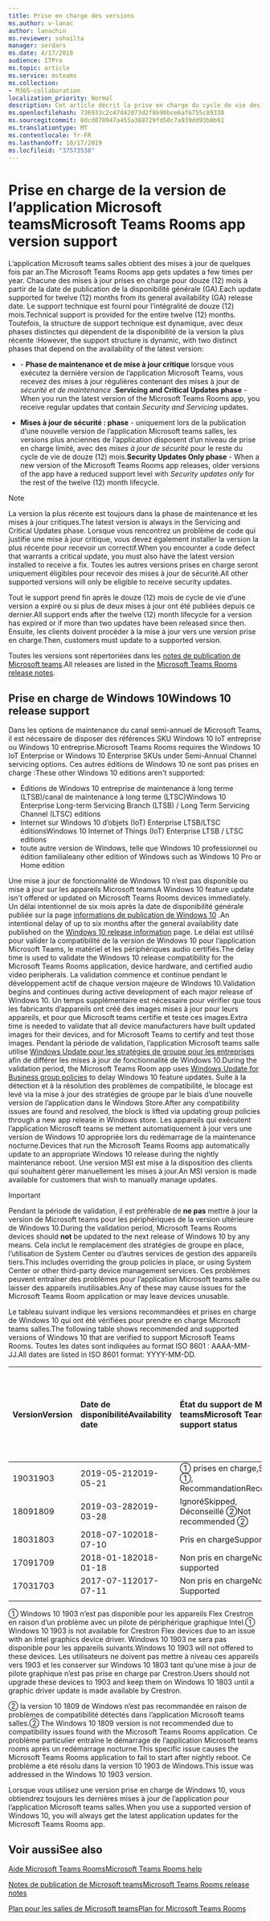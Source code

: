 ```yaml
---
title: Prise en charge des versions
ms.author: v-lanac
author: lanachin
ms.reviewer: sohailta
manager: serdars
ms.date: 4/17/2018
audience: ITPro
ms.topic: article
ms.service: msteams
ms.collection:
- M365-collaboration
localization_priority: Normal
description: Cet article décrit la prise en charge du cycle de vie des salles Microsoft Teams.
ms.openlocfilehash: 736933c2c47d42073d2f8b90bce6af6755c89338
ms.sourcegitcommit: 0dcd078947a455a388729fd50c7a939dd93b0b61
ms.translationtype: MT
ms.contentlocale: fr-FR
ms.lasthandoff: 10/17/2019
ms.locfileid: "37573538"
---
```

# <a name="microsoft-teams-rooms-app-version-support"></a><span data-ttu-id="2465f-103">Prise en charge de la version de l’application Microsoft teams</span><span class="sxs-lookup"><span data-stu-id="2465f-103">Microsoft Teams Rooms app version support</span></span>
 
<span data-ttu-id="2465f-104">L’application Microsoft teams salles obtient des mises à jour de quelques fois par an.</span><span class="sxs-lookup"><span data-stu-id="2465f-104">The Microsoft Teams Rooms app gets updates a few times per year.</span></span> <span data-ttu-id="2465f-105">Chacune des mises à jour prises en charge pour douze (12) mois à partir de la date de publication de la disponibilité générale (GA).</span><span class="sxs-lookup"><span data-stu-id="2465f-105">Each update supported for twelve (12) months from its general availability (GA) release date.</span></span> <span data-ttu-id="2465f-106">Le support technique est fourni pour l’intégralité de douze (12) mois.</span><span class="sxs-lookup"><span data-stu-id="2465f-106">Technical support is provided for the entire twelve (12) months.</span></span> <span data-ttu-id="2465f-107">Toutefois, la structure de support technique est dynamique, avec deux phases distinctes qui dépendent de la disponibilité de la version la plus récente :</span><span class="sxs-lookup"><span data-stu-id="2465f-107">However, the support structure is dynamic, with two distinct phases that depend on the availability of the latest version:</span></span>

- <span data-ttu-id="2465f-108">\- **Phase de maintenance et de mise à jour critique** lorsque vous exécutez la dernière version de l’application Microsoft Teams, vous recevez des mises à jour régulières contenant des mises à jour de *sécurité et de maintenance* .</span><span class="sxs-lookup"><span data-stu-id="2465f-108">**Servicing and Critical Updates phase** \- When you run the latest version of the Microsoft Teams Rooms app, you receive regular updates that contain *Security and Servicing* updates.</span></span>

- <span data-ttu-id="2465f-109">**Mises à jour de sécurité : phase** \- uniquement lors de la publication d’une nouvelle version de l’application Microsoft teams salles, les versions plus anciennes de l’application disposent d’un niveau de prise en charge limité, avec des *mises à jour de sécurité* pour le reste du cycle de vie de douze (12) mois.</span><span class="sxs-lookup"><span data-stu-id="2465f-109">**Security Updates Only phase** \- When a new version of the Microsoft Teams Rooms app releases, older versions of the app have a reduced support level with *Security updates only* for the rest of the twelve (12) month lifecycle.</span></span>

> [!NOTE]
> <span data-ttu-id="2465f-110">La version la plus récente est toujours dans la phase de maintenance et les mises à jour critiques.</span><span class="sxs-lookup"><span data-stu-id="2465f-110">The latest version is always in the Servicing and Critical Updates phase.</span></span> <span data-ttu-id="2465f-111">Lorsque vous rencontrez un problème de code qui justifie une mise à jour critique, vous devez également installer la version la plus récente pour recevoir un correctif.</span><span class="sxs-lookup"><span data-stu-id="2465f-111">When you encounter a code defect that warrants a critical update, you must also have the latest version installed to receive a fix.</span></span> <span data-ttu-id="2465f-112">Toutes les autres versions prises en charge seront uniquement éligibles pour recevoir des mises à jour de sécurité.</span><span class="sxs-lookup"><span data-stu-id="2465f-112">All other supported versions will only be eligible to receive security updates.</span></span>

<span data-ttu-id="2465f-113">Tout le support prend fin après le douze (12) mois de cycle de vie d’une version a expiré ou si plus de deux mises à jour ont été publiées depuis ce dernier.</span><span class="sxs-lookup"><span data-stu-id="2465f-113">All support ends after the twelve (12) month lifecycle for a version has expired or if more than two updates have been released since then.</span></span> <span data-ttu-id="2465f-114">Ensuite, les clients doivent procéder à la mise à jour vers une version prise en charge.</span><span class="sxs-lookup"><span data-stu-id="2465f-114">Then, customers must update to a supported version.</span></span>

<span data-ttu-id="2465f-115">Toutes les versions sont répertoriées dans les [notes de publication de Microsoft teams](srs2-release-note.md).</span><span class="sxs-lookup"><span data-stu-id="2465f-115">All releases are listed in the [Microsoft Teams Rooms release notes](srs2-release-note.md).</span></span>

## <a name="windows-10-release-support"></a><span data-ttu-id="2465f-116">Prise en charge de Windows 10</span><span class="sxs-lookup"><span data-stu-id="2465f-116">Windows 10 release support</span></span>

<span data-ttu-id="2465f-117">Dans les options de maintenance du canal semi-annuel de Microsoft Teams, il est nécessaire de disposer des références SKU Windows 10 IoT entreprise ou Windows 10 entreprise.</span><span class="sxs-lookup"><span data-stu-id="2465f-117">Microsoft Teams Rooms requires the  Windows 10 IoT Enterprise or Windows 10 Enterprise SKUs under Semi-Annual Channel servicing options.</span></span> <span data-ttu-id="2465f-118">Ces autres éditions de Windows 10 ne sont pas prises en charge :</span><span class="sxs-lookup"><span data-stu-id="2465f-118">These other Windows 10 editions aren't supported:</span></span>

- <span data-ttu-id="2465f-119">Éditions de Windows 10 entreprise de maintenance à long terme (LTSB)/canal de maintenance à long terme (LTSC)</span><span class="sxs-lookup"><span data-stu-id="2465f-119">Windows 10 Enterprise Long-term Servicing Branch (LTSB) / Long Term Servicing Channel (LTSC) editions</span></span>
- <span data-ttu-id="2465f-120">Internet sur Windows 10 d’objets (IoT) Enterprise LTSB/LTSC éditions</span><span class="sxs-lookup"><span data-stu-id="2465f-120">Windows 10 Internet of Things (IoT) Enterprise LTSB / LTSC editions</span></span>
- <span data-ttu-id="2465f-121">toute autre version de Windows, telle que Windows 10 professionnel ou édition familiale</span><span class="sxs-lookup"><span data-stu-id="2465f-121">any other edition of Windows such as Windows 10 Pro or Home edition</span></span>

<span data-ttu-id="2465f-122">Une mise à jour de fonctionnalité de Windows 10 n’est pas disponible ou mise à jour sur les appareils Microsoft teams</span><span class="sxs-lookup"><span data-stu-id="2465f-122">A Windows 10 feature update isn't offered or updated on Microsoft Teams Rooms devices immediately.</span></span> <span data-ttu-id="2465f-123">Un délai intentionnel de six mois après la date de disponibilité générale publiée sur la page [informations de publication de Windows 10](https://docs.microsoft.com/windows/release-information/) .</span><span class="sxs-lookup"><span data-stu-id="2465f-123">An intentional delay of up to six months after the general availability date published on the [Windows 10 release information](https://docs.microsoft.com/windows/release-information/) page.</span></span> <span data-ttu-id="2465f-124">Le délai est utilisé pour valider la compatibilité de la version de Windows 10 pour l’application Microsoft Teams, le matériel et les périphériques audio certifiés.</span><span class="sxs-lookup"><span data-stu-id="2465f-124">The delay time is used to validate the Windows 10 release compatibility for the Microsoft Teams Rooms application, device hardware, and certified audio video peripherals.</span></span> <span data-ttu-id="2465f-125">La validation commence et continue pendant le développement actif de chaque version majeure de Windows 10.</span><span class="sxs-lookup"><span data-stu-id="2465f-125">Validation begins and continues during active development of each major release of Windows 10.</span></span> <span data-ttu-id="2465f-126">Un temps supplémentaire est nécessaire pour vérifier que tous les fabricants d’appareils ont créé des images mises à jour pour leurs appareils, et pour que Microsoft teams certifie et teste ces images.</span><span class="sxs-lookup"><span data-stu-id="2465f-126">Extra time is needed to validate that all device manufacturers have built updated images for their devices, and for Microsoft Teams to certify and test those images.</span></span> <span data-ttu-id="2465f-127">Pendant la période de validation, l’application Microsoft teams salle utilise [Windows Update pour les stratégies de groupe pour les entreprises](https://docs.microsoft.com/windows/deployment/update/waas-manage-updates-wufb) afin de différer les mises à jour de fonctionnalité de Windows 10.</span><span class="sxs-lookup"><span data-stu-id="2465f-127">During the validation period, the Microsoft Teams Room app  uses  [Windows Update for Business group policies](https://docs.microsoft.com/windows/deployment/update/waas-manage-updates-wufb) to delay Windows 10 feature updates.</span></span> <span data-ttu-id="2465f-128">Suite à la détection et à la résolution des problèmes de compatibilité, le blocage est levé via la mise à jour des stratégies de groupe par le biais d’une nouvelle version de l’application dans le Windows Store.</span><span class="sxs-lookup"><span data-stu-id="2465f-128">After any compatibility issues are found and resolved, the block is lifted via updating group policies through a new app release in Windows store.</span></span> <span data-ttu-id="2465f-129">Les appareils qui exécutent l’application Microsoft teams se mettent automatiquement à jour vers une version de Windows 10 appropriée lors du redémarrage de la maintenance nocturne.</span><span class="sxs-lookup"><span data-stu-id="2465f-129">Devices that run the Microsoft Teams Rooms app automatically update to an appropriate Windows 10 release during the nightly maintenance reboot.</span></span> <span data-ttu-id="2465f-130">Une version MSI est mise à la disposition des clients qui souhaitent gérer manuellement les mises à jour.</span><span class="sxs-lookup"><span data-stu-id="2465f-130">An MSI version is made available for customers that wish to manually manage updates.</span></span>  

> [!IMPORTANT]
> <span data-ttu-id="2465f-131">Pendant la période de validation, il est préférable de **ne pas** mettre à jour la version de Microsoft teams pour les périphériques de la version ultérieure de Windows 10.</span><span class="sxs-lookup"><span data-stu-id="2465f-131">During the validation period, Microsoft Teams Rooms devices should **not** be updated to the next release of Windows 10 by any means.</span></span> <span data-ttu-id="2465f-132">Cela inclut le remplacement des stratégies de groupe en place, l’utilisation de System Center ou d’autres services de gestion des appareils tiers.</span><span class="sxs-lookup"><span data-stu-id="2465f-132">This includes overriding the group policies in place, or using System Center or other third-party device management services.</span></span> <span data-ttu-id="2465f-133">Ces problèmes peuvent entraîner des problèmes pour l’application Microsoft teams salle ou laisser des appareils inutilisables.</span><span class="sxs-lookup"><span data-stu-id="2465f-133">Any of these may cause issues for the Microsoft Teams Room application or may leave devices unusable.</span></span>  

<span data-ttu-id="2465f-134">Le tableau suivant indique les versions recommandées et prises en charge de Windows 10 qui ont été vérifiées pour prendre en charge Microsoft teams salles.</span><span class="sxs-lookup"><span data-stu-id="2465f-134">The following table shows recommended and supported versions of Windows 10 that are verified to support Microsoft Teams Rooms.</span></span> <span data-ttu-id="2465f-135">Toutes les dates sont indiquées au format ISO 8601 : AAAA-MM-JJ.</span><span class="sxs-lookup"><span data-stu-id="2465f-135">All dates are listed in ISO 8601 format: YYYY-MM-DD.</span></span>

|<span data-ttu-id="2465f-136">Version</span><span class="sxs-lookup"><span data-stu-id="2465f-136">Version</span></span>  |<span data-ttu-id="2465f-137">Date de disponibilité</span><span class="sxs-lookup"><span data-stu-id="2465f-137">Availability date</span></span>   |<span data-ttu-id="2465f-138">État du support de Microsoft teams</span><span class="sxs-lookup"><span data-stu-id="2465f-138">Microsoft Teams Rooms support status</span></span>   |<span data-ttu-id="2465f-139">Version d’application minimum de Microsoft teams</span><span class="sxs-lookup"><span data-stu-id="2465f-139">Microsoft Teams Rooms Minimum application version</span></span> | <span data-ttu-id="2465f-140">Build recommandée du système d’exploitation</span><span class="sxs-lookup"><span data-stu-id="2465f-140">Recommended OS build</span></span>  |
|:---  |:---       |:---                                  |:---     |:---     |
| <span data-ttu-id="2465f-141">1903</span><span class="sxs-lookup"><span data-stu-id="2465f-141">1903</span></span> |<span data-ttu-id="2465f-142">2019-05-21</span><span class="sxs-lookup"><span data-stu-id="2465f-142">2019-05-21</span></span> |<span data-ttu-id="2465f-143">&#x2780; prises en charge,</span><span class="sxs-lookup"><span data-stu-id="2465f-143">Supported &#x2780;,</span></span> <br/><span data-ttu-id="2465f-144">Recommandation</span><span class="sxs-lookup"><span data-stu-id="2465f-144">Recommended</span></span>  |<span data-ttu-id="2465f-145">4.2.4.0</span><span class="sxs-lookup"><span data-stu-id="2465f-145">4.2.4.0</span></span> |<span data-ttu-id="2465f-146">18362,356</span><span class="sxs-lookup"><span data-stu-id="2465f-146">18362.356</span></span> |
| <span data-ttu-id="2465f-147">1809</span><span class="sxs-lookup"><span data-stu-id="2465f-147">1809</span></span> |<span data-ttu-id="2465f-148">2019-03-28</span><span class="sxs-lookup"><span data-stu-id="2465f-148">2019-03-28</span></span> |<span data-ttu-id="2465f-149">Ignoré</span><span class="sxs-lookup"><span data-stu-id="2465f-149">Skipped,</span></span> <br/><span data-ttu-id="2465f-150">Déconseillé &#x2781;</span><span class="sxs-lookup"><span data-stu-id="2465f-150">Not recommended &#x2781;</span></span>|<span data-ttu-id="2465f-151">&#x2014;</span><span class="sxs-lookup"><span data-stu-id="2465f-151">&#x2014;</span></span> |<span data-ttu-id="2465f-152">&#x2014;</span><span class="sxs-lookup"><span data-stu-id="2465f-152">&#x2014;</span></span> |
| <span data-ttu-id="2465f-153">1803</span><span class="sxs-lookup"><span data-stu-id="2465f-153">1803</span></span> |<span data-ttu-id="2465f-154">2018-07-10</span><span class="sxs-lookup"><span data-stu-id="2465f-154">2018-07-10</span></span> |<span data-ttu-id="2465f-155">Pris en charge</span><span class="sxs-lookup"><span data-stu-id="2465f-155">Supported</span></span>                             |<span data-ttu-id="2465f-156">4.1.22.0</span><span class="sxs-lookup"><span data-stu-id="2465f-156">4.1.22.0</span></span> |<span data-ttu-id="2465f-157">17134,191</span><span class="sxs-lookup"><span data-stu-id="2465f-157">17134.191</span></span>|
| <span data-ttu-id="2465f-158">1709</span><span class="sxs-lookup"><span data-stu-id="2465f-158">1709</span></span> |<span data-ttu-id="2465f-159">2018-01-18</span><span class="sxs-lookup"><span data-stu-id="2465f-159">2018-01-18</span></span> |<span data-ttu-id="2465f-160">Non pris en charge</span><span class="sxs-lookup"><span data-stu-id="2465f-160">Not supported</span></span>                         |<span data-ttu-id="2465f-161">&#x2014;</span><span class="sxs-lookup"><span data-stu-id="2465f-161">&#x2014;</span></span> |<span data-ttu-id="2465f-162">&#x2014;</span><span class="sxs-lookup"><span data-stu-id="2465f-162">&#x2014;</span></span> |
| <span data-ttu-id="2465f-163">1703</span><span class="sxs-lookup"><span data-stu-id="2465f-163">1703</span></span> |<span data-ttu-id="2465f-164">2017-07-11</span><span class="sxs-lookup"><span data-stu-id="2465f-164">2017-07-11</span></span> |<span data-ttu-id="2465f-165">Non pris en charge</span><span class="sxs-lookup"><span data-stu-id="2465f-165">Not Supported</span></span>                         |<span data-ttu-id="2465f-166">&#x2014;</span><span class="sxs-lookup"><span data-stu-id="2465f-166">&#x2014;</span></span> |<span data-ttu-id="2465f-167">&#x2014;</span><span class="sxs-lookup"><span data-stu-id="2465f-167">&#x2014;</span></span> |
||||||

<span data-ttu-id="2465f-168">&#x2780; Windows 10 1903 n’est pas disponible pour les appareils Flex Crestron en raison d’un problème avec un pilote de périphérique graphique Intel.</span><span class="sxs-lookup"><span data-stu-id="2465f-168">&#x2780; Windows 10 1903 is not available for Crestron Flex devices due to an issue with an Intel graphics device driver.</span></span> <span data-ttu-id="2465f-169">Windows 10 1903 ne sera pas disponible pour les appareils suivants.</span><span class="sxs-lookup"><span data-stu-id="2465f-169">Windows 10 1903 will not offered to these devices.</span></span> <span data-ttu-id="2465f-170">Les utilisateurs ne doivent pas mettre à niveau ces appareils vers 1903 et les conserver sur Windows 10 1803 tant qu’une mise à jour de pilote graphique n’est pas prise en charge par Crestron.</span><span class="sxs-lookup"><span data-stu-id="2465f-170">Users should not upgrade these devices to 1903 and keep them on Windows 10 1803 until a graphic driver update is made available by Crestron.</span></span> 

<span data-ttu-id="2465f-171">&#x2781; la version 10 1809 de Windows n’est pas recommandée en raison de problèmes de compatibilité détectés dans l’application Microsoft teams salles.</span><span class="sxs-lookup"><span data-stu-id="2465f-171">&#x2781; The Windows 10 1809 version is not recommended due to compatibility issues found with the Microsoft Teams Rooms application.</span></span> <span data-ttu-id="2465f-172">Ce problème particulier entraîne le démarrage de l’application Microsoft teams rooms après un redémarrage nocturne.</span><span class="sxs-lookup"><span data-stu-id="2465f-172">This specific issue causes the Microsoft Teams Rooms application to fail to start after nightly reboot.</span></span> <span data-ttu-id="2465f-173">Ce problème a été résolu dans la version 10 1903 de Windows.</span><span class="sxs-lookup"><span data-stu-id="2465f-173">This issue was addressed in the Windows 10 1903 version.</span></span>  

<span data-ttu-id="2465f-174">Lorsque vous utilisez une version prise en charge de Windows 10, vous obtiendrez toujours les dernières mises à jour de l’application pour l’application Microsoft teams salles.</span><span class="sxs-lookup"><span data-stu-id="2465f-174">When you use a supported version of Windows 10, you will always get the latest application updates for the Microsoft Teams Rooms app.</span></span>  

## <a name="see-also"></a><span data-ttu-id="2465f-175">Voir aussi</span><span class="sxs-lookup"><span data-stu-id="2465f-175">See also</span></span>

[<span data-ttu-id="2465f-176">Aide Microsoft Teams Rooms</span><span class="sxs-lookup"><span data-stu-id="2465f-176">Microsoft Teams Rooms help</span></span>](https://support.office.com/en-us/article/Skype-Room-Systems-version-2-help-e667f40e-5aab-40c1-bd68-611fe0002ba2)

[<span data-ttu-id="2465f-177">Notes de publication de Microsoft teams</span><span class="sxs-lookup"><span data-stu-id="2465f-177">Microsoft Teams Rooms release notes</span></span>](srs2-release-note.md)

[<span data-ttu-id="2465f-178">Plan pour les salles de Microsoft teams</span><span class="sxs-lookup"><span data-stu-id="2465f-178">Plan for Microsoft Teams Rooms</span></span>](skype-room-systems-v2-0.md)
